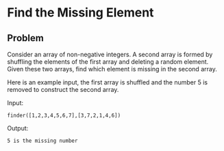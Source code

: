# Find the Missing Element
## Problem
Consider an array of non-negative integers. A second array is formed by shuffling the elements of the first array and deleting a random element. Given these two arrays, find which element is missing in the second array.

Here is an example input, the first array is shuffled and the number 5 is removed to construct the second array.

Input:

    finder([1,2,3,4,5,6,7],[3,7,2,1,4,6])

Output:

    5 is the missing number